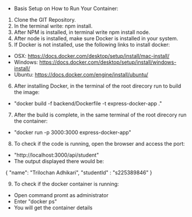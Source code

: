 - Basis Setup on How to Run Your Container:

1. Clone the GIT Repository.
2. In the terminal write: npm install.
3. After NPM is installed, in terminal write npm install node.
4. After node is installed, make sure Docker is installed in your system.
5. If Docker is not installed, use the following links to install docker:

- OSX: https://docs.docker.com/desktop/setup/install/mac-install/
- Windows: https://docs.docker.com/desktop/setup/install/windows-install/
- Ubuntu: https://docs.docker.com/engine/install/ubuntu/

6. After installing Docker, in the terminal of the root direcory run to build the image:

- "docker build -f backend/Dockerfile -t express-docker-app ."

7. After the build is complete, in the same terminal of the root direcory run the container:

- "docker run -p 3000:3000 express-docker-app"

8. To check if the code is running, open the browser and access the port:

- "http://localhost:3000/api/student"
- The output displayed there would be:

{
"name": "Trilochan Adhikari",
"studentId" : "s225389846"
}

9. To check if the docker container is running:

- Open command promt as administrator
- Enter "docker ps"
- You will get the container details
